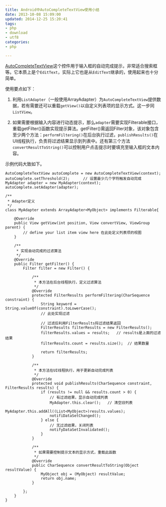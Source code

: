 ```yaml
---
title: Android中AutoCompleteTextView使用小结
date: 2013-10-08 15:09:00
updated: 2014-12-25 15:20:41
tags: 
- php
- download
- utf8
categories: 
- php

---
```

[AutoCompleteTextView](http://developer.android.com/reference/android/widget/AutoCompleteTextView.html)这个控件用于输入框的自动完成提示，非常适合搜索框等。它本质上是个`EditText`，实际上它也是从`EditText`继承的，使用起来也十分简单。


<!--more-->


使用要点如下：

 1. 利用`ListAdapter`（一般使用ArrayAdapter）为`AutoCompleteTextView`提供数据，若有需要还可以重载`getView()`以自定义列表项的显示方式。这一步同`ListView`。

 2. 如果需要根据输入内容进行动态提示，那么`adapter`需要实现Filterable接口，重载getFilter()函数实现提示算法。getFilter()需返回Filter对象，该对象包含至少两个方法：`performFiltering()`在后台执行过滤，`publishResults()`在UI线程执行，负责将过滤结果显示到列表中。还有第三个方法`convertResultToString()`可以控制用户点击提示时要填充至输入框的文本内容。

示例代码大致如下。

    AutoCompleteTextView autoComplete = new AutoCompleteTextView(context);
    autoComplete.setThreshold(2);      // 设置最少几个字符触发自动完成
    MyAdapter adapter = new MyAdapter(context);
    autoComplete.setAdapter(adapter);
    
    /**
     * Adapter定义
     */
    class MyAdapter extends ArrayAdapter<MyObject> implements Filterable{
    
        @Override
        public View getView(int position, View convertView, ViewGroup parent) {
            // define your list item view here 在此处定义列表项的视图
        }
    
        /**
         * 实现自动完成的过滤算法
         */
        @Override
        public Filter getFilter() {
            Filter filter = new Filter() {
    
                /**
                 * 本方法在后台线程执行，定义过滤算法
                 */
                @Override
                protected FilterResults performFiltering(CharSequence constraint) {
                    String keyword = String.valueOf(constraint).toLowerCase();
                    // 此处实现过滤
    
                    // 过滤后利用FilterResults将过滤结果返回
                    FilterResults filterResults = new FilterResults();
                    filterResults.values = results;   // results是上面的过滤结果
                    filterResults.count = results.size();  // 结果数量
    
                    return filterResults;
                }
    
                /**
                 * 本方法在UI线程执行，用于更新自动完成列表
                 */
                @Override
                protected void publishResults(CharSequence constraint, FilterResults results) {
                    if (results != null && results.count > 0) {
                        // 有过滤结果，显示自动完成列表
                        MyAdapter.this.clear();   // 清空旧列表
                        MyAdapter.this.addAll((List<MyObject>)results.values);
                        notifiDataSetChanged();
                    } else {
                        // 无过滤结果，关闭列表
                        notifyDataSetInvalidated();
                    }
                }
    
                /**
                 * 如果需要控制提示文本的显示方式，重载此函数
                 */
                @Override
                public CharSequence convertResultToString(Object resultValue) {
                    MyObject obj = (MyObject) resultValue;
                    return obj.name;
                }
    
            };
        }
    }